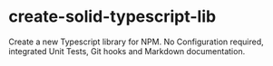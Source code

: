 # create-solid-typescript-lib
Create a new Typescript library for NPM. No Configuration required, integrated Unit Tests, Git hooks and Markdown documentation.
